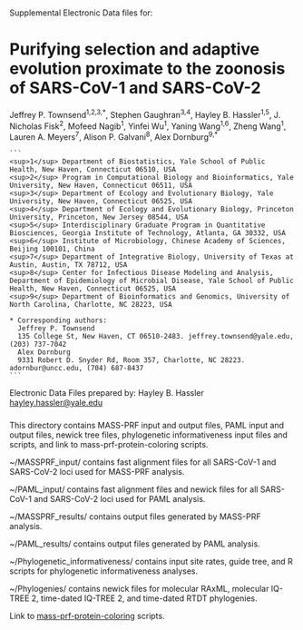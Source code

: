 ###

Supplemental Electronic Data files for:

# Purifying selection and adaptive evolution proximate to the zoonosis of SARS-CoV-1 and SARS-CoV-2 

Jeffrey P. Townsend<sup>1,2,3,\*</sup>, Stephen Gaughran<sup>3,4</sup>, Hayley B. Hassler<sup>1,5</sup>, J. Nicholas Fisk<sup>2</sup>, Mofeed Nagib<sup>1</sup>, Yinfei Wu<sup>1</sup>, Yaning Wang<sup>1,6</sup>, Zheng Wang<sup>1</sup>, Lauren A. Meyers<sup>7</sup>, Alison P. Galvani<sup>8</sup>, Alex Dornburg<sup>9,\*</sup>
````
```
<sup>1</sup> Department of Biostatistics, Yale School of Public Health, New Haven, Connecticut 06510, USA
<sup>2</sup> Program in Computational Biology and Bioinformatics, Yale University, New Haven, Connecticut 06511, USA
<sup>3</sup> Department of Ecology and Evolutionary Biology, Yale University, New Haven, Connecticut 06525, USA
<sup>4</sup> Department of Ecology and Evolutionary Biology, Princeton University, Princeton, New Jersey 08544, USA
<sup>5</sup> Interdisciplinary Graduate Program in Quantitative Biosciences, Georgia Institute of Technology, Atlanta, GA 30332, USA
<sup>6</sup> Institute of Microbiology, Chinese Academy of Sciences, Beijing 100101, China
<sup>7</sup> Department of Integrative Biology, University of Texas at Austin, Austin, TX 78712, USA
<sup>8</sup> Center for Infectious Disease Modeling and Analysis, Department of Epidemiology of Microbial Disease, Yale School of Public Health, New Haven, Connecticut 06525, USA
<sup>9</sup> Department of Bioinformatics and Genomics, University of North Carolina, Charlotte, NC 28223, USA

* Corresponding authors:
  Jeffrey P. Townsend
  135 College St, New Haven, CT 06510-2483. jeffrey.townsend@yale.edu, (203) 737-7042
  Alex Dornburg
  9331 Robert D. Snyder Rd, Room 357, Charlotte, NC 28223. adornbur@uncc.edu, (704) 687-8437
```
````
Electronic Data Files prepared by:
Hayley B. Hassler
hayley.hassler@yale.edu


###

This directory contains MASS-PRF input and output files, PAML input and output files, newick tree files, phylogenetic informativeness input files and scripts, and link to mass-prf-protein-coloring scripts.

~/MASSPRF_input/ contains fast alignment files for all SARS-CoV-1 and SARS-CoV-2 loci used for MASS-PRF analysis.

~/PAML_input/ contains fast alignment files and newick files for all SARS-CoV-1 and SARS-CoV-2 loci used for PAML analysis.

~/MASSPRF_results/ contains output files generated by MASS-PRF analysis.

~/PAML_results/ contains output files generated by PAML analysis.

~/Phylogenetic_informativeness/ contains input site rates, guide tree, and R scripts for phylogenetic informativeness analyses.

~/Phylogenies/ contains newick files for molecular RAxML, molecular IQ-TREE 2, time-dated IQ-TREE 2, and time-dated RTDT phylogenies.

Link to [mass-prf-protein-coloring](https://github.com/Townsend-Lab-Yale/massprf-protein-coloring) scripts.

